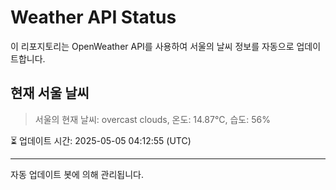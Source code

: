 
# Weather API Status

이 리포지토리는 OpenWeather API를 사용하여 서울의 날씨 정보를 자동으로 업데이트합니다.

## 현재 서울 날씨
> 서울의 현재 날씨: overcast clouds, 온도: 14.87°C, 습도: 56%

⏳ 업데이트 시간: 2025-05-05 04:12:55 (UTC)

---
자동 업데이트 봇에 의해 관리됩니다.
